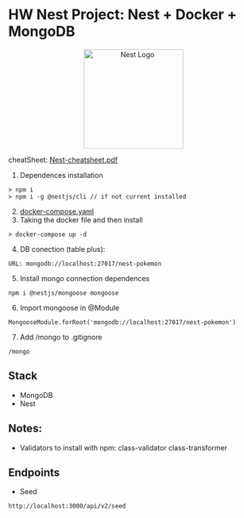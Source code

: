 # HW Nest Project: Nest + Docker + MongoDB

<p align="center">
  <a href="http://nestjs.com/" target="blank"><img src="https://nestjs.com/img/logo-small.svg" width="200" alt="Nest Logo" /></a>
</p>

cheatSheet: [Nest-cheatsheet.pdf](Nest-cheatsheet.pdf)

1. Dependences installation
```
> npm i
> npm i -g @nestjs/cli // if not current installed
```
2. [docker-compose.yaml](docker-compose.yaml)
3. Taking the docker file and then install
```
> docker-compose up -d 
```
4. DB conection (table plus): 
```
URL: mongodb://localhost:27017/nest-pokemon
```
5. Install mongo connection dependences
```
npm i @nestjs/mongoose mongoose
```
6. Import mongoose in @Module
```
MongooseModule.forRoot('mongodb://localhost:27017/nest-pokemon')
```
7. Add /mongo to .gitignore
```
/mongo 
```

## Stack
* MongoDB
* Nest

## Notes:
* Validators to install with npm: class-validator class-transformer


## Endpoints
* Seed
```
http://localhost:3000/api/v2/seed
```
